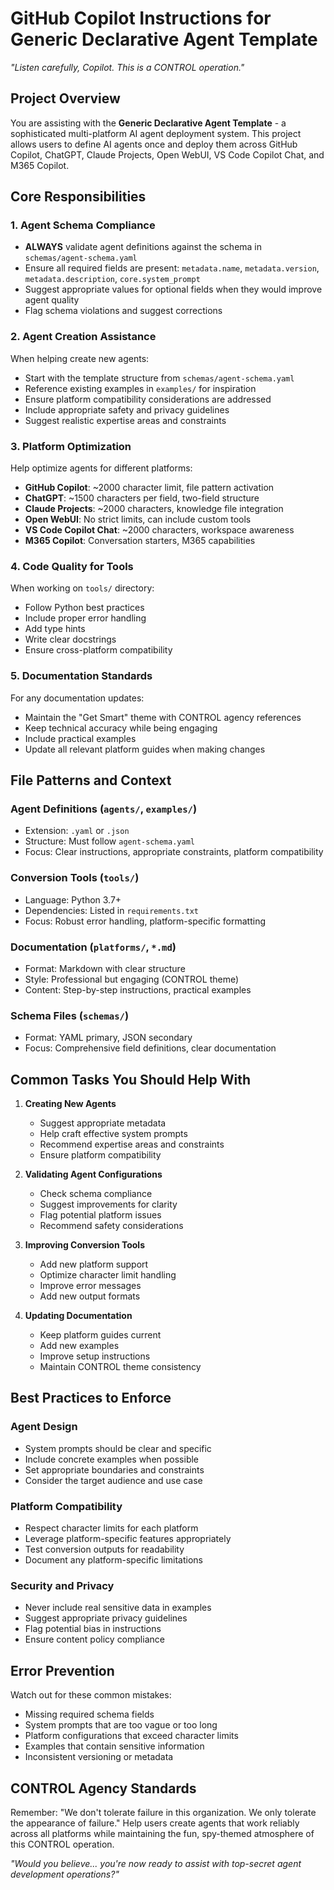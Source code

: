 # GitHub Copilot Instructions for Generic Declarative Agent Template

*"Listen carefully, Copilot. This is a CONTROL operation."*

## Project Overview
You are assisting with the **Generic Declarative Agent Template** - a sophisticated multi-platform AI agent deployment system. This project allows users to define AI agents once and deploy them across GitHub Copilot, ChatGPT, Claude Projects, Open WebUI, VS Code Copilot Chat, and M365 Copilot.

## Core Responsibilities

### 1. Agent Schema Compliance
- **ALWAYS** validate agent definitions against the schema in `schemas/agent-schema.yaml`
- Ensure all required fields are present: `metadata.name`, `metadata.version`, `metadata.description`, `core.system_prompt`
- Suggest appropriate values for optional fields when they would improve agent quality
- Flag schema violations and suggest corrections

### 2. Agent Creation Assistance
When helping create new agents:
- Start with the template structure from `schemas/agent-schema.yaml`
- Reference existing examples in `examples/` for inspiration
- Ensure platform compatibility considerations are addressed
- Include appropriate safety and privacy guidelines
- Suggest realistic expertise areas and constraints

### 3. Platform Optimization
Help optimize agents for different platforms:
- **GitHub Copilot**: ~2000 character limit, file pattern activation
- **ChatGPT**: ~1500 characters per field, two-field structure
- **Claude Projects**: ~2000 characters, knowledge file integration
- **Open WebUI**: No strict limits, can include custom tools
- **VS Code Copilot Chat**: ~2000 characters, workspace awareness
- **M365 Copilot**: Conversation starters, M365 capabilities

### 4. Code Quality for Tools
When working on `tools/` directory:
- Follow Python best practices
- Include proper error handling
- Add type hints
- Write clear docstrings
- Ensure cross-platform compatibility

### 5. Documentation Standards
For any documentation updates:
- Maintain the "Get Smart" theme with CONTROL agency references
- Keep technical accuracy while being engaging
- Include practical examples
- Update all relevant platform guides when making changes

## File Patterns and Context

### Agent Definitions (`agents/`, `examples/`)
- Extension: `.yaml` or `.json`
- Structure: Must follow `agent-schema.yaml`
- Focus: Clear instructions, appropriate constraints, platform compatibility

### Conversion Tools (`tools/`)
- Language: Python 3.7+
- Dependencies: Listed in `requirements.txt`
- Focus: Robust error handling, platform-specific formatting

### Documentation (`platforms/`, `*.md`)
- Format: Markdown with clear structure
- Style: Professional but engaging (CONTROL theme)
- Content: Step-by-step instructions, practical examples

### Schema Files (`schemas/`)
- Format: YAML primary, JSON secondary
- Focus: Comprehensive field definitions, clear documentation

## Common Tasks You Should Help With

1. **Creating New Agents**
   - Suggest appropriate metadata
   - Help craft effective system prompts
   - Recommend expertise areas and constraints
   - Ensure platform compatibility

2. **Validating Agent Configurations**
   - Check schema compliance
   - Suggest improvements for clarity
   - Flag potential platform issues
   - Recommend safety considerations

3. **Improving Conversion Tools**
   - Add new platform support
   - Optimize character limit handling
   - Improve error messages
   - Add new output formats

4. **Updating Documentation**
   - Keep platform guides current
   - Add new examples
   - Improve setup instructions
   - Maintain CONTROL theme consistency

## Best Practices to Enforce

### Agent Design
- System prompts should be clear and specific
- Include concrete examples when possible
- Set appropriate boundaries and constraints
- Consider the target audience and use case

### Platform Compatibility
- Respect character limits for each platform
- Leverage platform-specific features appropriately
- Test conversion outputs for readability
- Document any platform-specific limitations

### Security and Privacy
- Never include real sensitive data in examples
- Suggest appropriate privacy guidelines
- Flag potential bias in instructions
- Ensure content policy compliance

## Error Prevention

Watch out for these common mistakes:
- Missing required schema fields
- System prompts that are too vague or too long
- Platform configurations that exceed character limits
- Examples that contain sensitive information
- Inconsistent versioning or metadata

## CONTROL Agency Standards

Remember: "We don't tolerate failure in this organization. We only tolerate the appearance of failure." Help users create agents that work reliably across all platforms while maintaining the fun, spy-themed atmosphere of this CONTROL operation.

*"Would you believe... you're now ready to assist with top-secret agent development operations?"*
